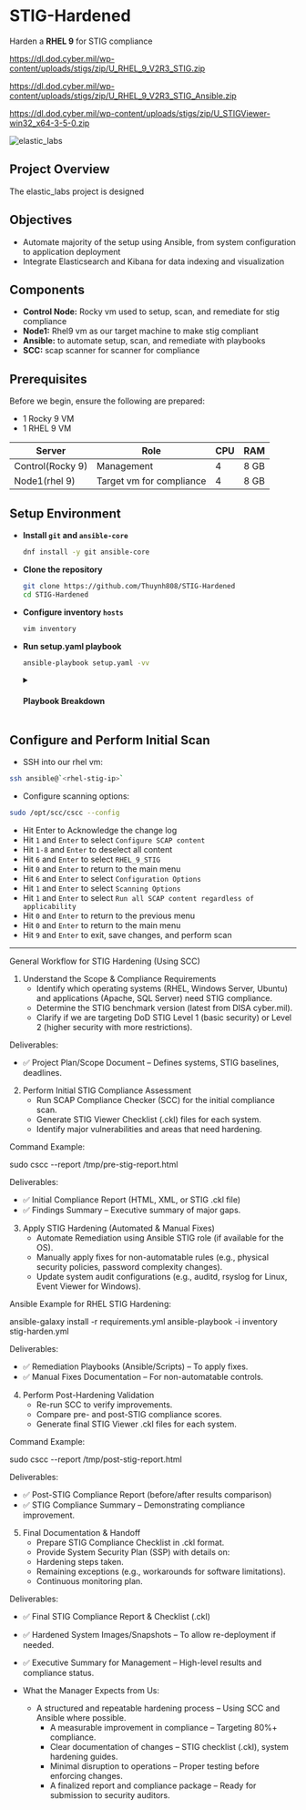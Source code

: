 # STIG-Hardened

Harden a **RHEL 9** for STIG compliance

https://dl.dod.cyber.mil/wp-content/uploads/stigs/zip/U_RHEL_9_V2R3_STIG.zip

https://dl.dod.cyber.mil/wp-content/uploads/stigs/zip/U_RHEL_9_V2R3_STIG_Ansible.zip

https://dl.dod.cyber.mil/wp-content/uploads/stigs/zip/U_STIGViewer-win32_x64-3-5-0.zip

![elastic_labs](https://i.imgur.com/BsQNMcw.png)

## Project Overview
The elastic_labs project is designed 

## Objectives
- Automate majority of the setup using Ansible, from system configuration to application deployment
- Integrate Elasticsearch and Kibana for data indexing and visualization

## Components
- **Control Node:** Rocky vm used to setup, scan, and remediate for stig compliance
- **Node1:** Rhel9 vm as our target machine to make stig compliant
- **Ansible:** to automate setup, scan, and remediate with playbooks
- **SCC:** scap scanner for scanner for compliance

## Prerequisites
Before we begin, ensure the following are prepared:
- 1 Rocky 9 VM
- 1 RHEL 9 VM


| Server           | Role                            | CPU | RAM  |
|------------------|---------------------------------|-----|------|
| Control(Rocky 9)  | Management                     | 4   | 8 GB |
| Node1(rhel 9)    | Target vm for compliance        | 4   | 8 GB |     

## Setup Environment
  
- **Install `git` and `ansible-core`**
  
  ```bash
  dnf install -y git ansible-core
  ```
- **Clone the repository**
  
  ```bash
  git clone https://github.com/Thuynh808/STIG-Hardened
  cd STIG-Hardened
  ```
- **Configure inventory `hosts`**
  
  ```bash
  vim inventory
  ```
- **Run setup.yaml playbook**
  
  ```bash
  ansible-playbook setup.yaml -vv
  ```
  <details close>
  <summary> <h4>Playbook Breakdown</h4> </summary>
    
  - Install collections from requirements file
  - Generate root SSH keypair

  </details>

## Configure and Perform Initial Scan

- SSH into our rhel vm:
```bash
ssh ansible@`<rhel-stig-ip>`
```
- Configure scanning options:  
```bash
sudo /opt/scc/cscc --config
```
- Hit Enter to Acknowledge the change log
- Hit `1` and `Enter` to select `Configure SCAP content`
- Hit `1-8` and `Enter` to deselect all content
- Hit `6` and `Enter` to select `RHEL_9_STIG`
- Hit `0` and `Enter` to return to the main menu
- Hit `6` and `Enter` to select `Configuration Options`
- Hit `1` and `Enter` to select `Scanning Options`
- Hit `1` and `Enter` to select `Run all SCAP content regardless of applicability`
- Hit `0` and `Enter` to return to the previous menu
- Hit `0` and `Enter` to return to the main menu
- Hit `9` and `Enter` to exit, save changes, and perform scan

---



General Workflow for STIG Hardening (Using SCC)

1. Understand the Scope & Compliance Requirements
	- Identify which operating systems (RHEL, Windows Server, Ubuntu) and applications (Apache, SQL Server) need STIG compliance.
	- Determine the STIG benchmark version (latest from DISA cyber.mil).
	- Clarify if we are targeting DoD STIG Level 1 (basic security) or Level 2 (higher security with more restrictions).

Deliverables:
- ✅ Project Plan/Scope Document – Defines systems, STIG baselines, deadlines.



2. Perform Initial STIG Compliance Assessment
	- Run SCAP Compliance Checker (SCC) for the initial compliance scan.
	- Generate STIG Viewer Checklist (.ckl) files for each system.
	- Identify major vulnerabilities and areas that need hardening.

Command Example:

sudo cscc --report /tmp/pre-stig-report.html

Deliverables:
- ✅ Initial Compliance Report (HTML, XML, or STIG .ckl file)
- ✅ Findings Summary – Executive summary of major gaps.



3. Apply STIG Hardening (Automated & Manual Fixes)
	- Automate Remediation using Ansible STIG role (if available for the OS).
	- Manually apply fixes for non-automatable rules (e.g., physical security policies, password complexity changes).
	- Update system audit configurations (e.g., auditd, rsyslog for Linux, Event Viewer for Windows).

Ansible Example for RHEL STIG Hardening:

ansible-galaxy install -r requirements.yml
ansible-playbook -i inventory stig-harden.yml

Deliverables:
- ✅ Remediation Playbooks (Ansible/Scripts) – To apply fixes.
- ✅ Manual Fixes Documentation – For non-automatable controls.



4. Perform Post-Hardening Validation
	- Re-run SCC to verify improvements.
	- Compare pre- and post-STIG compliance scores.
	- Generate final STIG Viewer .ckl files for each system.

Command Example:

sudo cscc --report /tmp/post-stig-report.html

Deliverables:
- ✅ Post-STIG Compliance Report (before/after results comparison)
- ✅ STIG Compliance Summary – Demonstrating compliance improvement.



5. Final Documentation & Handoff
	- Prepare STIG Compliance Checklist in .ckl format.
	- Provide System Security Plan (SSP) with details on:
	- Hardening steps taken.
	- Remaining exceptions (e.g., workarounds for software limitations).
	- Continuous monitoring plan.

Deliverables:
- ✅ Final STIG Compliance Report & Checklist (.ckl)
- ✅ Hardened System Images/Snapshots – To allow re-deployment if needed.
- ✅ Executive Summary for Management – High-level results and compliance status.



- What the Manager Expects from Us:
  - A structured and repeatable hardening process – Using SCC and Ansible where possible.
	 - A measurable improvement in compliance – Targeting 80%+ compliance.
	 - Clear documentation of changes – STIG checklist (.ckl), system hardening guides.
	 - Minimal disruption to operations – Proper testing before enforcing changes.
	 - A finalized report and compliance package – Ready for submission to security auditors.



